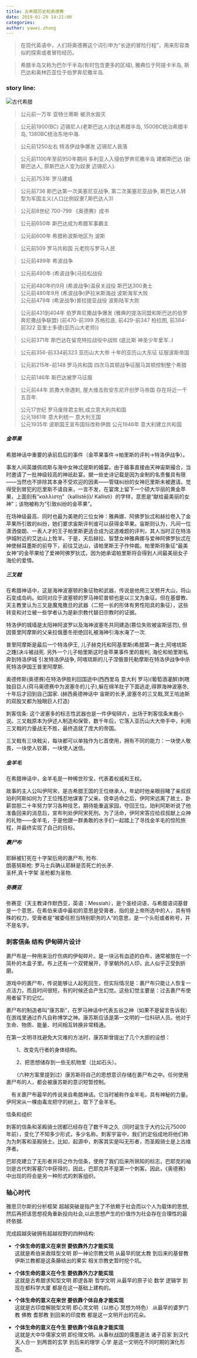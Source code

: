 ```yaml
---
title: 古希腊历史和奥德赛  
date: 2019-01-29 14:21:00
categories: 
author: yawei.zhang 
---
```


> 在现代英语中，人们将奥德赛这个词引申为“长途的冒险行程”，用来形容类似的探索或者冒险经历。  

> 希腊半岛又称为巴尔干半岛(有时包含更多的区域),  雅典位于阿提卡半岛, 斯巴达和奥林匹亚位于伯罗奔尼撒半岛.    

### story line:
![古代希腊](http://a0.att.hudong.com/41/79/01300000433093124784792406044.jpg)   
  
  <!-- more --> 
> 公元前一万年  亚特兰蒂斯 被洪水毁灭  

> 公元前1900(BC) 迈锡尼人(老斯巴达人)到达希腊半岛, 1500BC统治希腊半岛, 1380BC统治东地中海.  

> 公元前1250左右 特洛伊战争爆发  迈锡尼人衰落 

> 公元前1100年至前950年期间 多利亚人入侵伯罗奔尼撒半岛 建都斯巴达  (新斯巴达人, 原斯巴达人变为奴隶 迈锡尼人).


> 公元前753年 罗马建城  

> 公元前736  斯巴达第一次美塞尼亚战争, 第二次美塞尼亚战争, 斯巴达人转型为军国主义(人口比例奴隶7,斯巴达人3)  
 
> 公元前8世纪 700-799 《奥德赛》成书  

> 公元前650年 斯巴达成为希腊军事霸主  

> 公元前600年 希腊称波斯地区为 波斯  

> 公元前509 罗马共和国 元老院与罗马人民  

> 公元前499年 希波战争  

> 公元前490年  (希波战争)马拉松战役  

> 公元前480年约9月 (希波战争)温泉关战役 斯巴达300勇士  
> 公元前480年9月   (希波战争)萨拉米斯海战 波斯海军大败  
> 公元前479年      (希波战争)普拉提亚战役 波斯陆军大败  


> 公元前431到404年 伯罗奔尼撒战争爆发 (雅典的提洛同盟和斯巴达的伯罗奔尼撒战争联盟)   (前470-前399 苏格拉底, 前429-前347 柏拉图, 前384-前322 亚里士多德(亚历山大老师))    

> 公元前371年 斯巴达在留克特拉战役中战败 (底比斯 神圣少年爱军..)  

> 公元前356-前334前323 亚历山大大帝 十年的亚历山大东征 征服波斯帝国  


> 公元前215年-前148 罗马共和国 四次马其顿战争征服马其顿控制整个希腊  

> 公元前146年 斯巴达被罗马征服  

> 公元前44年 凯撒大帝遇刺, 屋大维击败安东尼开创罗马帝国   存在将近一千五百年.  
> 
> 公元17世纪 罗马废除君主制,成立意大利共和国  
> 公元1861年 意大利统一  意大利王国  
> 公元1935年 波斯国王宣布国际改称伊朗 
> 公元1946年 意大利建立共和国  


##### 金苹果  
希腊神话中重要的承前启后的事件（金苹果事件→帕里斯的评判→特洛伊战争）。  

事发人间英雄佩琉斯与海中女神忒提斯的婚宴。由于婚事直接由天神宙斯撮合，当时邀请了一批神级较高的神祇赴宴。据一些史诗记载是因为金制的名贵餐具有限——当然也不排除其本身不受欢迎的因素——管辖纠纷的女神厄里斯未被邀请。觉得受到冒犯的厄里斯不请自来，一言不发，在宴席上留下一个硕大华丽的黄金苹果，上面刻有“καλλίστῃ”（kallistē(i)/ Kallisti）的字样，意思是“献给最美丽的女神”；该物被称为“引致纠纷的金苹果”。

在场神级最高、同时也最为美艳的三位女神：雅典娜、阿佛罗狄忒和赫拉卷入了金苹果所引致的纠纷，她们要求宙斯评判谁可以获得金苹果。宙斯则认为，凡间一位潇洒俊朗、一表人才的王子帕里斯更适合成为这道难题的评判，其人当时正在特洛伊城附近的艾达山上牧羊。于是，天后赫拉、智慧女神雅典娜与爱神阿佛罗狄忒在神使赫耳墨斯的前导下，前往艾达山，请帕里斯王子作仲裁。帕里斯将象征“最美女神”的金苹果给了爱神阿佛罗狄忒，因为她承诺帕里斯将会得到人间最美丽女子海伦的爱情。   

##### 三叉戟  
在希腊神话中，这是海神波塞顿的象征物和武器，传说是他用三叉劈开大山，将山石变成岛屿。如同对应于波塞顿的罗马神尼普顿也是以三叉为象征。但在基督教、天主教里认为三叉是魔鬼撒旦的武器（二短一长的形体有男性阳具的象征），这些转变和对立被一些学者认为是新宗教代替旧宗教时的证据。  

特洛伊的城墙是太阳神阿波罗以及海神波塞冬共同建造(篡位失败被宙斯惩罚), 但因普里阿摩斯的父亲拉俄墨冬拒绝回礼被海神引海水淹了一次.  

普里阿摩斯是最后一个特洛伊王, 儿子赫克托和阿基里斯(希腊第一勇士,阿喀琉斯之踵)决斗被战死. 另外一个儿子帕里斯这时金苹果事件里的裁判, 海伦和帕里斯私奔到特洛伊城 引发特洛伊战争, 阿喀琉斯的儿子涅俄普托勒摩斯在特洛伊战争中杀死特洛伊国王普里阿摩斯.

奥德修斯(奥德赛)在特洛伊胜利回国途中(西西里岛 意大利 罗马)(葡萄酒灌醉)刺瞎独目巨人(荷马奥德赛中为波塞冬的儿子),躲在绵羊肚子下面逃走,得罪海神波塞冬, 十年后才回到自己国家.   (赫西奥德神话中 宙斯的长矛,波塞冬的三叉戟,冥王哈迪斯的双股叉都为独眼巨人打造)  


刺客信条:
这个波塞多的标志性武器也是一件伊甸碎片，出场于刺客信条末裔小说。三叉戟原本为伊述人制造和保管，数千年后，它落入亚历山大大帝手中，利用三叉戟的力量战无不胜，最终造就了庞大的帝国。

三叉戟有三块戟尖，每块都可以单独作为匕首使用，拥有不同的能力：一块使人敬畏，一块使人钦慕，一块使人迷信。

  


##### 金羊毛  

在希腊神话中，金羊毛是一种稀世珍宝，代表着权威和王权。

故事的主人公叫伊阿宋，是古希腊王国的王位继承人，年幼时他亲眼目睹了亲叔叔珀利阿斯如何为了王位残忍地谋害了父亲。侥幸逃命之后，伊阿宋远离了故土，卧薪尝胆二十年努力学习各种技艺，期待能重返家园，夺回王位。珀利阿斯听说了他准备回来的消息后，宣布判处伊阿宋死刑。为了活命，伊阿宋答应给叔叔献上众神的礼物——金羊毛，于是他跟一群勇敢的水手们一起踏上了寻找金羊毛的惊险旅程，并最终实现了自己的目标。


##### 裹尸布  
耶稣被钉死在十字架后用的裹尸布, 殓布.   
朗基努斯枪: 罗马士兵确认耶稣是否死亡的长矛.   
圣杯,真十字架 圣枪都为圣物.   


##### 弥赛亚  
弥赛亚（天主教译作默西亚，英语：Messiah），是个圣经词语，与希腊语词基督是一个意思，在希伯来语中最初的意思是受膏者，指的是上帝所选中的人，具有特殊的权力，受膏者是“被委任担当特别职务的人”的意思，是一个头衔或者称号，并不是名字。

### 刺客信条 结构  伊甸碎片设计

裹尸布是一种用来治疗伤病的伊甸碎片。是一块沾有血迹的白布，通常被放在一个简朴的木盒子里。布上还有一个双臂展开，手掌朝外的人印，此人似乎正受到折磨。   

游戏中的裹尸布，传说能够让人起死回生，但实际情况是：裹尸布只能让人恢复一点活力，而且时间很短，有的时候还会产生幻觉。这些幻觉主要是：过去裹尸布使用者留下的记忆。  

裹尸布的制造者叫“康苏斯”，在罗马神话中代表五谷之神（如果不是留言告诉我）在游戏里通过乔凡自称博学之神。康苏斯应该是第一文明的一位科研人员。他对于生命、物质、能量、时间相互转换非常精通。

在第一文明寻找避免大灾难的方法时，康苏斯曾提出了几个大胆的设想：

　　1、改变先行者的身体结构。

　　2、把思想储存到一些无机物里（比如石头）。

　　（六种方案里提到过）康苏斯将自己的思想意识存储在裹尸布之中。任何使用裹尸布的人，都会被康苏斯的意识短暂控制。  

　有关裹尸布最早的传说来自希腊神话。它当时被称作金羊毛，具有神秘的力量。伊阿宋从一棵由毒龙把守的树上，取下了金羊毛。  


信条和组织

刺客的信条和圣殿骑士团都已经存在了数千年之久（同时诞生于大约公元75000年前），变化了不知多少形式，多少名称。刺客宇宙中，我们约定俗成地将他们称为为刺客和圣殿骑士。比如，起源中，刺客其实是叫无形者，而圣殿骑士是上古维序者。

巴耶克建立了无形者并将之作为信条，使用了我们后来所熟知的标志，巴耶克的袖剑是古代刺客墓穴中获得的，因此，巴耶克并不是第一个刺客。因此，《奥德赛》中出现的将会是另一种形式的刺客组织。







### 轴心时代   
雅思贝尔斯的分析框架 超越突破是指产生了不依赖于社会而以个人为载体的思想, 然后再把该思想视角重新投向社会,以此思想产生的价值作为社会存在合理性的最终依据.    

完成超越突破拥有超越视野的四种结构:    

* **个体生命的意义在来世 要依靠外力才能实现**  
这就是希伯来救赎型文明 即一神论宗教文明 从最早的犹太教 到后来的基督教 伊斯兰教都是这条藤结出的果实 相关宗教史暂时挖个坑。  

* **个体生命的意义在今生 要依靠外力才能实现**  
这就是古希腊求知型文明 即逻各斯 哲学文明 从最早的原子论 数学 逻辑学 到现在都科学大厦 都是在这一基础上建构的。

* **个体生命的意义在来世 要依靠个体自身才能实现**  
  这就是古印度解脱型文明 即心灵文明（以修心 冥想为特色） 从最早的婆罗门教 佛教 耆那教 到回来的印度教 都是这一文明开出的花朵。

* **个体生命的意义在今生 要依靠个体自身才能实现**  
  这就是大中华儒家文明 即伦理文明。从春秋战国的儒墨道法 诸子百家 到汉代天人合一 到两晋的玄学 到后来的理学 心学 是这一文明在不同时期的演化形态。

